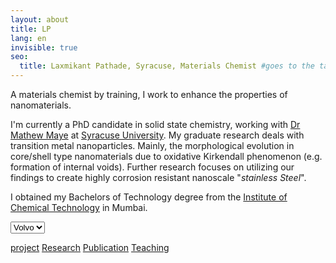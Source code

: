 ```yaml
---
layout: about
title: LP
lang: en
invisible: true
seo:
  title: Laxmikant Pathade, Syracuse, Materials Chemist #goes to the tab part
---
```


A materials chemist by training, I work to enhance the properties of nanomaterials.

I'm currently a PhD candidate in solid state chemistry, working with [Dr Mathew Maye](http://nano.syr.edu) at [Syracuse University](https://syracuse.edu/).
My graduate research deals with transition metal nanoparticles. Mainly, the morphological evolution in core/shell type nanomaterials due to oxidative Kirkendall phenomenon (e.g. formation of internal voids). Further research focuses on utilizing our findings to create highly corrosion resistant nanoscale "*stainless Steel*".

I obtained my Bachelors of Technology degree from the [Institute of Chemical Technology](https://en.wikipedia.org/wiki/Institute_of_Chemical_Technology) in Mumbai.


<select>
  <option value="volvo">Volvo</option>
  <option value="saab">Saab</option>
  <option value="opel">Opel</option>
  <option value="audi">Audi</option>
</select>

[project<span class="caret"></span>](/project "project")
   [Research](/project/research)
   [Publication](/project/publication)
   [Teaching](/project/teaching)
